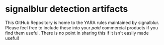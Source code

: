 # signalblur detection artifacts
This GitHub Repository is home to the YARA rules maintained by signalblur. Please feel free to include these into your *paid* commercial products if you find them useful. There is no point in sharing this if it isn't easily made useful!

